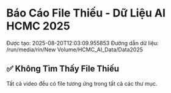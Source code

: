 # Báo Cáo File Thiếu - Dữ Liệu AI HCMC 2025

Được tạo: 2025-08-20T12:03:09.955853
Đường dẫn dữ liệu: /run/media/rin/New Volume/HCMC_AI_Data/Data2025

## ✅ Không Tìm Thấy File Thiếu

Tất cả video đều có file tương ứng trong tất cả các thư mục.
